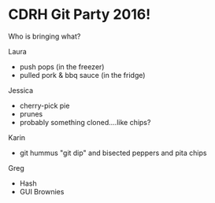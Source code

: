 # CDRH Git Party 2016!

Who is bringing what?

Laura
- push pops (in the freezer)
- pulled pork & bbq sauce (in the fridge)

Jessica
- cherry-pick pie
- prunes
- probably something cloned....like chips?

Karin
- git hummus "git dip" and bisected peppers and pita chips

Greg
- Hash
- GUI Brownies
